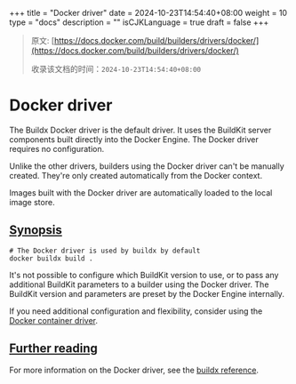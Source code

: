 +++
title = "Docker driver"
date = 2024-10-23T14:54:40+08:00
weight = 10
type = "docs"
description = ""
isCJKLanguage = true
draft = false
+++

> 原文: [https://docs.docker.com/build/builders/drivers/docker/](https://docs.docker.com/build/builders/drivers/docker/)
>
> 收录该文档的时间：`2024-10-23T14:54:40+08:00`

# Docker driver

The Buildx Docker driver is the default driver. It uses the BuildKit server components built directly into the Docker Engine. The Docker driver requires no configuration.

Unlike the other drivers, builders using the Docker driver can't be manually created. They're only created automatically from the Docker context.

Images built with the Docker driver are automatically loaded to the local image store.

## [Synopsis](https://docs.docker.com/build/builders/drivers/docker/#synopsis)



```console
# The Docker driver is used by buildx by default
docker buildx build .
```

It's not possible to configure which BuildKit version to use, or to pass any additional BuildKit parameters to a builder using the Docker driver. The BuildKit version and parameters are preset by the Docker Engine internally.

If you need additional configuration and flexibility, consider using the [Docker container driver](https://docs.docker.com/build/builders/drivers/docker-container/).

## [Further reading](https://docs.docker.com/build/builders/drivers/docker/#further-reading)

For more information on the Docker driver, see the [buildx reference](https://docs.docker.com/reference/cli/docker/buildx/create/#driver).
